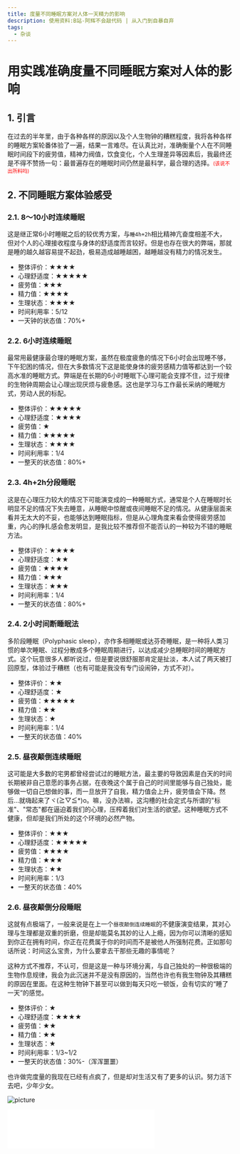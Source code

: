 ```yaml
---
title: 度量不同睡眠方案对人体一天精力的影响
description: 使用资料:B站-阿辉不会敲代码 | 从入门到自暴自弃
tags:
  - 杂谈
---
```


#  用实践准确度量不同睡眠方案对人体的影响

## 1. 引言

在过去的半年里，由于各种各样的原因以及个人生物钟的糟糕程度，我将各种各样的睡眠方案轮番体验了一遍，结果一言难尽。在认真比对，准确衡量个人在不同睡眠时间段下的疲劳值，精神力阀值，饮食变化，个人生理差异等因素后，我最终还是不得不赞扬一句：最普遍存在的睡眠时间仍然是最科学，最合理的选择。<span style="font-size:0.8em; color:#FF0000;">(该说不出所料吗)</span>

## 2. 不同睡眠方案体验感受

### 2.1. 8～10小时连续睡眠

这是继正常6小时睡眠之后的较优秀方案，与`睡4h+2h`相比精神亢奋度相差不大，但对个人的心理接收程度与身体的舒适度而言较好。但是也存在很大的弊端，那就是睡的越久越容易提不起劲，极易造成越睡越困，越睡越没有精力的情况发生。

- 整体评价：★★★★
- 心理舒适度：★★★★★
- 疲劳值：★★★
- 精力值：★★★★
- 生理状态：★★★★
- 时间利用率：5/12
- 一天钟的状态值：70%+

### 2.2. 6小时连续睡眠

最常用最健康最合理的睡眠方案，虽然在极度疲惫的情况下6小时会出现睡不够，下午犯困的情况，但在大多数情况下这是能使身体的疲劳感精力值等都达到一个较高水准的睡眠方式。弊端是在长期的6小时睡眠下心理可能会支撑不住，过于规律的生物钟周期会让心理出现厌烦与疲惫感。这也是学习与工作最长采纳的睡眠方式，劳动人民的标配。

- 整体评价：★★★★★
- 心理舒适度：★★★★
- 疲劳值：★
- 精力值：★★★★★
- 生理状态：★★★★
- 时间利用率：1/4
- 一整天的状态值：80%+

### 2.3. 4h+2h分段睡眠

这是在心理压力较大的情况下可能演变成的一种睡眠方式，通常是个人在睡眠时长明显不足的情况下失去睡意，从睡眠中惊醒或夜间睡眠不足的情况。从健康层面来看并无太大的不妥，也能够达到睡眠指标，但是从心理角度来看会使得疲劳感加重，内心的挣扎感会愈发明显，是我比较不推荐但不能否认的一种较为不错的睡眠方法。

- 整体评价：★★★★
- 心理舒适度：★★
- 疲劳值：★★★★
- 精力值：★★★
- 生理状态：★★★
- 时间利用率：1/4
- 一整天的状态值：80%+

### 2.4. 2小时间断睡眠法

多阶段睡眠（Polyphasic sleep），亦作多相睡眠或达芬奇睡眠，是一种将人类习惯的单次睡眠、过程分散成多个睡眠周期进行，以达成减少总睡眠时间的睡眠方式。这个玩意很多人都听说过，但是要说很舒服那肯定是扯淡，本人试了两天被打回原型，体验过于糟糕（也有可能是我没有专门设闹钟，方式不对）。

- 整体评价：★★
- 心理舒适度：★
- 疲劳值：★★★★★
- 精力值：★★
- 生理状态：★
- 时间利用率：1/4
- 一整天的状态值：40%

### 2.5. 昼夜颠倒连续睡眠

这可能是大多数的宅男都曾经尝试过的睡眠方法，最主要的导致因素是白天的时间长期被非自己意愿的事务占据，在夜晚这个属于自己的时间里能够与自己独处，能够做一切自己想做的事，而一旦放开了自我，精力值会上升，疲劳值会下降。然后...就嗨起来了ヾ(≧▽≦*)o。嘛，没办法嘛，这沟槽的社会定式与所谓的"标准"、"常态"都在逼迫着我们的心理，压榨着我们对生活的欲望。这种睡眠方式不健康，但却是我们所处的这个环境的必然产物。

- 整体评价：★★★
- 心理舒适度：★★★★★
- 疲劳值：★★★★
- 精力值：★★★
- 生理状态：★★
- 时间利用率：1/3
- 一整天的状态值：40%

### 2.6. 昼夜颠倒分段睡眠

这就有点极端了，一般来说是在上一个`昼夜颠倒连续睡眠`的不健康演变结果，其对心理与生理都是双重的折磨，但是却能莫名其妙的让人上瘾，因为你可以清晰的感知到你正在拥有时间，你正在花费属于你的时间而不是被他人所强制花费。正如那句话所说：时间这么宝贵，为什么要拿去干那些无趣的事情呢？

这种方式不推荐，不认可，但是这是一种与环境分离，与自己独处的一种很极端的生物作息规律，我会为此沉迷并不是没有原因的，当然也许也有我生物钟及其糟糕的原因在里面。在这种生物钟下甚至可以做到每天只吃一顿饭，会有切实的“睡了一天”的感觉。

- 整体评价：★
- 心理舒适度：★★★★
- 疲劳值：★★
- 精力值：★★
- 生理状态：★
- 时间利用率：1/3~1/2
- 一整天的状态值：30%-（浑浑噩噩）

也许做完度量的我现在已经有点疯了，但是却对生活又有了更多的认识。努力活下去吧，少年少女。

![picture](https://fastly.jsdelivr.net/gh/PuppetRuler/drawing-board@main/images/1724787571310アイ_トライメント_06.jpg)

<iframe frameborder="no" border="0" marginwidth="0" marginheight="0" width=330 height=86 src="//music.163.com/outchain/player?type=2&id=2163190314&auto=0&height=66"></iframe>
